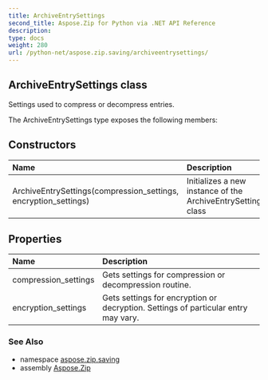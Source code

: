 ```yaml
---
title: ArchiveEntrySettings
second_title: Aspose.Zip for Python via .NET API Reference
description: 
type: docs
weight: 280
url: /python-net/aspose.zip.saving/archiveentrysettings/
---
```


## ArchiveEntrySettings class

Settings used to compress or decompress entries.

The ArchiveEntrySettings type exposes the following members:
## Constructors
| Name | Description |
| :- | :- |
|ArchiveEntrySettings(compression_settings, encryption_settings)|Initializes a new instance of the ArchiveEntrySettings class|
## Properties
| Name | Description |
| :- | :- |
|compression_settings|Gets settings for compression or decompression routine.|
|encryption_settings|Gets settings for encryption or decryption. Settings of particular entry may vary.|

### See Also

* namespace [aspose.zip.saving](/zip/python-net/aspose.zip.saving/)
* assembly [Aspose.Zip](/zip/python-net/)

